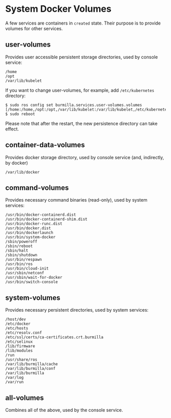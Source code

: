 # System Docker Volumes

A few services are containers in `created` state. Their purpose is to provide volumes for other services.

## user-volumes

Provides user accessible persistent storage directories, used by console service:

```shell
/home
/opt
/var/lib/kubelet
```

If you want to change user-volumes, for example, add `/etc/kubernetes` directory:

```shell
$ sudo ros config set burmilla.services.user-volumes.volumes  [/home:/home,/opt:/opt,/var/lib/kubelet:/var/lib/kubelet,/etc/kubernetes:/etc/kubernetes]
$ sudo reboot
```

Please note that after the restart, the new persistence directory can take effect.

## container-data-volumes

Provides docker storage directory, used by console service (and, indirectly, by docker)

```shell
/var/lib/docker
```

## command-volumes

Provides necessary command binaries (read-only), used by system services:

```shell
/usr/bin/docker-containerd.dist
/usr/bin/docker-containerd-shim.dist
/usr/bin/docker-runc.dist
/usr/bin/docker.dist
/usr/bin/dockerlaunch
/usr/bin/system-docker
/sbin/poweroff
/sbin/reboot
/sbin/halt
/sbin/shutdown
/usr/bin/respawn
/usr/bin/ros
/usr/bin/cloud-init
/usr/sbin/netconf
/usr/sbin/wait-for-docker
/usr/bin/switch-console
```

## system-volumes

Provides necessary persistent directories, used by system services:

```shell
/host/dev
/etc/docker
/etc/hosts
/etc/resolv.conf
/etc/ssl/certs/ca-certificates.crt.burmilla
/etc/selinux
/lib/firmware
/lib/modules
/run
/usr/share/ros
/var/lib/burmilla/cache
/var/lib/burmilla/conf
/var/lib/burmilla
/var/log
/var/run
```

## all-volumes

Combines all of the above, used by the console service.
